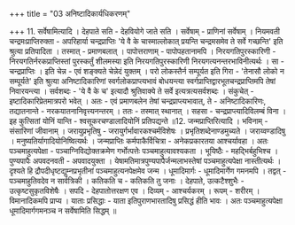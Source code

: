 +++
title = "03 अनिष्टादिकार्यधिकरणम्"

+++
11. सर्वेषामित्यादि । देहपाते सति - देहवियोगे जाते सति । सर्वेषाम् - प्राणिनां सर्वेषाम् । नियमवती चन्द्रमःप्राप्तिरुक्ता - अपरिहार्या चन्द्रप्राप्तिः 'ये वै के चास्माल्लोकात् प्रयन्ति चन्द्रमसमेव ते सर्वे गच्छन्ति' इति श्रुत्या प्रतिपादिता । तस्मात् - प्रमाणबलात् । पापोत्तराणाम् - पापोपहतानामपि । निरयगतिपुरस्कारिणी - निरयगतिर्नरकप्राप्तिस्तां पुरस्कर्तुं शीलमस्या इति निरयगतिपुरस्कारिणी निरयगत्यनन्तरभाविनीत्यर्थः । सा - चन्द्रप्राप्तिः । इति चेन्न - एवं शङ्क्यते चेन्नेदं युक्तम् । परो लोकस्तैर्न सम्पूर्यत इति गिरा - 'तेनासौ लोको न सम्पूर्यते' इति श्रुत्या अनिष्टादिकारिणां स्वर्गलोकप्राप्त्यभावं बोधयन्त्या स्वर्गप्राप्तिद्वारभूतचन्द्रप्राप्तिमपि तेषां निवारयन्त्या । सर्वशब्दः - 'ये वै के च' इत्यादौ श्रुतिवाक्ये ते सर्वे इत्यत्रत्यसर्वशब्दः । संकुचेत् - इष्टादिकारिप्रेतमात्रपरो भवेत् । अतः - एवं प्रमाणबलेन तेषां चन्द्रप्राप्त्यभावात्, ते - अनिष्टादिकारिणः, तद्यातनान्ते - नरकयातनानिवृत्त्यनन्तरम् । ततः - तस्मात् स्थानात् । सहसा - चन्द्रप्राप्त्यादिविलम्बं विना । इह कुत्सितां योनिं यान्ति - श्वसूकरचण्डालादियोनिं प्रतिपद्यन्ते ॥12. जन्मप्राप्तिरित्यादि । भविनाम् - संसारिणां जीवानाम् । जरायुप्रभृतिषु - जरायुर्गर्भावारकश्चर्मविशेषः । प्रभृतिशब्देनाण्डमुच्यते । जराय्वण्डादिषु । मनुष्यतिर्यागादियोनिष्वित्यर्थः । जन्मप्राप्तिः कर्मपाकैर्विचित्रा - अनेकप्रकारतया आश्चर्यावहा । अतः पञ्चमाहुत्यपेक्षा - पञ्चाग्निविद्योक्तक्रमेण गर्भोत्पत्तेः पञ्चमाहुत्यावश्यकता । भूयिष्ठैः - महद्भिर्बहुभिश्च । पुण्यपापैः अपवदनवती - अपवादयुक्ता । येषामतिमात्रपुण्यपापैर्जन्मलाभस्तेषां पञ्चमाहुत्यपेक्षा नास्तीत्यर्थः । दृश्यते हि द्रौपदीधृष्टद्युम्नप्रभृतीनां पञ्चमाहुत्यनपेक्षमेव जन्म । धूमादिमार्गः - धूमादिमार्गेण गमनमपि । तद्वत् - पञ्चमाहुतिवदेव न सार्वत्रिकी । कतिकति च - कतिकति तु जनाः । देहपाते, उत्कटैश्शुभैः - उत्कृष्टसुकृतविशेषैः । सपदि - देहपातोत्तरक्षण एव । दिव्यम् - आश्चर्यकरम् । रूपम् - शरीरम् । विमानादिकमपि प्राप्य । याताः प्रसिद्धाः - याता इतिपुराणभारतादिषु प्रसिद्धं हीति भावः । अतः पञ्चमाहुत्यपेक्षा धूमादिमार्गगमनञ्च न सर्वेषामिति सिद्धम् ॥